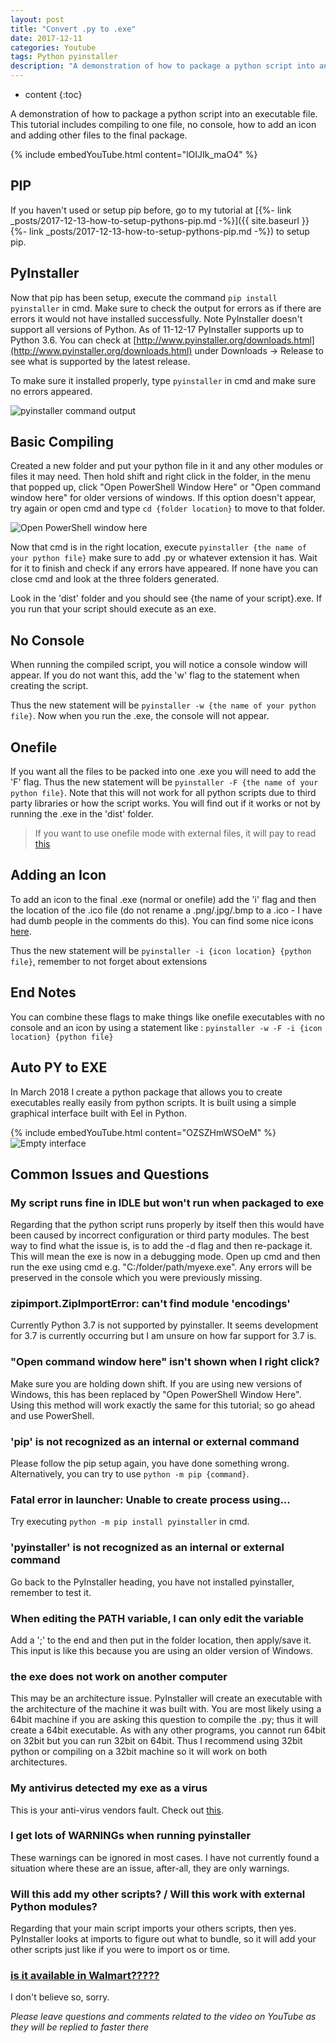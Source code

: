 ```yaml
---
layout: post
title: "Convert .py to .exe"
date: 2017-12-11
categories: Youtube
tags: Python pyinstaller
description: "A demonstration of how to package a python script into an executable file. This tutorial includes compiling to one file, no console, how to add an icon and adding other files to the final package."
---
```


* content
{:toc}

A demonstration of how to package a python script into an executable file. This tutorial includes compiling to one file, no console, how to add an icon and adding other files to the final package.

{% include embedYouTube.html content="lOIJIk_maO4" %}

<!-- more -->

## PIP
If you haven't used or setup pip before, go to my tutorial at [{%- link _posts/2017-12-13-how-to-setup-pythons-pip.md -%}]({{ site.baseurl }}{%- link _posts/2017-12-13-how-to-setup-pythons-pip.md -%}) to setup pip.

## PyInstaller
Now that pip has been setup, execute the command ```pip install pyinstaller``` in cmd. Make sure to check the output for errors as if there are errors it would not have installed successfully. Note PyInstaller doesn't support all versions of Python. As of 11-12-17 PyInstaller supports up to Python 3.6. You can check at [http://www.pyinstaller.org/downloads.html](http://www.pyinstaller.org/downloads.html) under Downloads -> Release to see what is supported by the latest release.

To make sure it installed properly, type ```pyinstaller``` in cmd and make sure no errors appeared.

![pyinstaller command output](/images/convert-py-to-exe/demo6.png)
## Basic Compiling
Created a new folder and put your python file in it and any other modules or files it may need. Then hold shift and right click in the folder, in the menu that popped up, click "Open PowerShell Window Here" or "Open command window here" for older versions of windows. If this option doesn't appear, try again or open cmd and type ```cd {folder location}``` to move to that folder.

![Open PowerShell window here](/images/convert-py-to-exe/demo7.png)

Now that cmd is in the right location, execute ```pyinstaller {the name of your python file}``` make sure to add .py or whatever extension it has. Wait for it to finish and check if any errors have appeared. If none have you can close cmd and look at the three folders generated.

Look in the 'dist' folder and you should see {the name of your script}.exe. If you run that your script should execute as an exe.

## No Console
When running the compiled script, you will notice a console window will appear. If you do not want this, add the 'w' flag to the statement when creating the script.

Thus the new statement will be ```pyinstaller -w {the name of your python file}```. Now when you run the .exe, the console will not appear.

## Onefile
If you want all the files to be packed into one .exe you will need to add the 'F' flag. Thus the new statement will be ```pyinstaller -F {the name of your python file}```. Note that this will not work for all python scripts due to third party libraries or how the script works. You will find out if it works or not by running the .exe in the 'dist' folder.

> If you want to use onefile mode with external files, it will pay to read [this](https://stackoverflow.com/questions/7674790/bundling-data-files-with-pyinstaller-onefile/13790741)

## Adding an Icon
To add an icon to the final .exe (normal or onefile) add the 'i' flag and then the location of the .ico file (do not rename a .png/.jpg/.bmp to a .ico - I have had dumb people in the comments do this). You can find some nice icons [here](http://goo.gl/EfpGD0).

Thus the new statement will be ```pyinstaller -i {icon location} {python file}```, remember to not forget about extensions

## End Notes
You can combine these flags to make things like onefile executables with no console and an icon by using a statement like : ```pyinstaller -w -F -i {icon location} {python file}```

## Auto PY to EXE
In March 2018 I create a python package that allows you to create executables really easily from python scripts. It is built using a simple graphical interface built with Eel in Python.

{% include embedYouTube.html content="OZSZHmWSOeM" %}
![Empty interface](https://i.imgur.com/dd0LC2n.png)

## Common Issues and Questions

### My script runs fine in IDLE but won't run when packaged to exe
Regarding that the python script runs properly by itself then this would have been caused by incorrect configuration or third party modules. The best way to find what the issue is, is to add the -d flag and then re-package it. This will mean the exe is now in a debugging mode. Open up cmd and then run the exe using cmd e.g. "C:/folder/path/myexe.exe". Any errors will be preserved in the console which you were previously missing.

### zipimport.ZipImportError: can't find module 'encodings'﻿
Currently Python 3.7 is not supported by pyinstaller. It seems development for 3.7 is currently occurring but I am unsure on how far support for 3.7 is.

### "Open command window here" isn't shown when I right click?
Make sure you are holding down shift. If you are using new versions of Windows, this has been replaced by "Open PowerShell Window Here". Using this method will work exactly the same for this tutorial; so go ahead and use PowerShell.

### 'pip' is not recognized as an internal or external command
Please follow the pip setup again, you have done something wrong. Alternatively, you can try to use `python -m pip {command}`.

### Fatal error in launcher: Unable to create process using...
Try executing ```python -m pip install pyinstaller``` in cmd.

### 'pyinstaller' is not recognized as an internal or external command
Go back to the PyInstaller heading, you have not installed pyinstaller, remember to test it.

### When editing the PATH variable, I can only edit the variable
Add a ';' to the end and then put in the folder location, then apply/save it. This input is like this because you are using an older version of Windows.

### the exe does not work on another computer﻿
This may be an architecture issue. PyInstaller will create an executable with the architecture of the machine it was built with. You are most likely using a 64bit machine if you are asking this question to compile the .py; thus it will create a 64bit executable. As with any other programs, you cannot run 64bit on 32bit but you can run 32bit on 64bit. Thus I recommend using 32bit python or compiling on a 32bit machine so it will work on both architectures﻿.

### My antivirus detected my exe as a virus
This is your anti-virus vendors fault. Check out [this](https://github.com/pyinstaller/pyinstaller/issues/2501#issuecomment-286230354).

### I get lots of WARNINGs when running pyinstaller
These warnings can be ignored in most cases. I have not currently found a situation where these are an issue, after-all, they are only warnings.

### Will this add my other scripts? / Will this work with external Python modules?﻿
Regarding that your main script imports your others scripts, then yes. PyInstaller looks at imports to figure out what to bundle, so it will add your other scripts just like if you were to import os or time.

### [is it available in Walmart?????﻿](https://www.youtube.com/watch?v=lOIJIk_maO4&lc=UgxFJKkC5nzr7MiscOd4AaABAg)
I don't believe so, sorry.

*Please leave questions and comments related to the video on YouTube as they will be replied to faster there*
